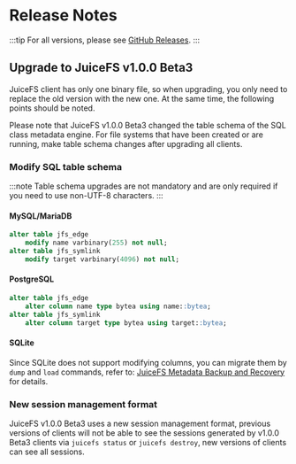 # Release Notes

:::tip
For all versions, please see [GitHub Releases](https://github.com/juicedata/juicefs/releases).
:::

## Upgrade to JuiceFS v1.0.0 Beta3

JuiceFS client has only one binary file, so when upgrading, you only need to replace the old version with the new one. At the same time, the following points should be noted.

Please note that JuiceFS v1.0.0 Beta3 changed the table schema of the SQL class metadata engine. For file systems that have been created or are running, make table schema changes after upgrading all clients.

### Modify SQL table schema

:::note
Table schema upgrades are not mandatory and are only required if you need to use non-UTF-8 characters.
:::

#### MySQL/MariaDB

```sql
alter table jfs_edge
    modify name varbinary(255) not null;
alter table jfs_symlink
    modify target varbinary(4096) not null;
```

#### PostgreSQL

```sql
alter table jfs_edge
    alter column name type bytea using name::bytea;
alter table jfs_symlink
    alter column target type bytea using target::bytea;
```

#### SQLite

Since SQLite does not support modifying columns, you can migrate them by `dump` and `load` commands, refer to: [JuiceFS Metadata Backup and Recovery](administration/metadata_dump_load.md) for details.

### New session management format

JuiceFS v1.0.0 Beta3 uses a new session management format, previous versions of clients will not be able to see the sessions generated by v1.0.0 Beta3 clients via `juicefs status` or `juicefs destroy`, new versions of clients can see all sessions.
